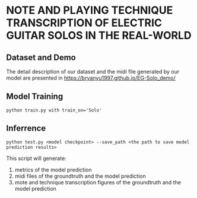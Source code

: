# NOTE AND PLAYING TECHNIQUE TRANSCRIPTION OF ELECTRIC GUITAR SOLOS IN THE REAL-WORLD

## Dataset and Demo
The detail description of our dataset and the midi file generated by our model are presented in https://bryanyu1997.github.io/EG-Solo_demo/

## Model Training

```shell
python train.py with train_on='Solo'
```
## Inferrence

```shell
python test.py <model checkpoint> --save_path <the path to save model prediction results>
```

This script will generate:
1. metrics of the model prediction
2. midi files of the groundtruth and the model prediction
3. mote and technique transcription figures of the groundtruth and the model prediction